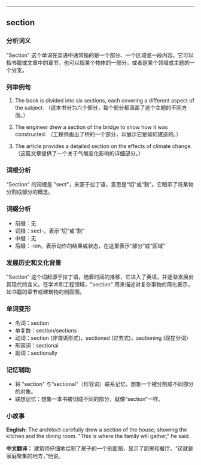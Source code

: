 
---------------
## section
### 分析词义
"Section" 这个单词在英语中通常指的是一个部分、一个区域或一段内容。它可以指书籍或文章中的章节，也可以指某个物体的一部分，或者是某个领域或主题的一个分支。

### 列举例句
1. The book is divided into six sections, each covering a different aspect of the subject.
   （这本书分为六个部分，每个部分都涵盖了这个主题的不同方面。）

2. The engineer drew a section of the bridge to show how it was constructed.
   （工程师画出了桥的一个部分，以展示它是如何建造的。）

3. The article provides a detailed section on the effects of climate change.
   （这篇文章提供了一个关于气候变化影响的详细部分。）

### 词根分析
"Section" 的词根是 "sect"，来源于拉丁语，意思是“切”或“割”。它暗示了将某物分割成部分的概念。

### 词缀分析
- 前缀：无
- 词根：sect-，表示“切”或“割”
- 中缀：无
- 后缀：-ion，表示动作的结果或状态，在这里表示“部分”或“区域”

### 发展历史和文化背景
"Section" 这个词起源于拉丁语，随着时间的推移，它进入了英语，并逐渐发展出其现代的含义。在学术和工程领域，"section" 用来描述对复杂事物的简化表示，如书籍的章节或建筑物的剖面图。

### 单词变形
- 名词：section
- 单复数：section/sections
- 动词：section (非谓语形式)，sectioned (过去式)，sectioning (现在分词）
- 形容词：sectional
- 副词：sectionally

### 记忆辅助
- 将 "section" 与“sectional”（形容词）联系记忆，想象一个被分割成不同部分的对象。
- 联想记忆：想象一本书被切成不同的部分，就像“section”一样。

### 小故事
**English:**
The architect carefully drew a section of the house, showing the kitchen and the dining room. "This is where the family will gather," he said.

**中文翻译：**
建筑师仔细地绘制了房子的一个剖面图，显示了厨房和餐厅。“这就是家庭聚集的地方，”他说。

